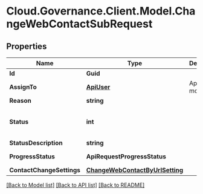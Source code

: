 # Cloud.Governance.Client.Model.ChangeWebContactSubRequest
## Properties

Name | Type | Description | Notes
------------ | ------------- | ------------- | -------------
**Id** | **Guid** |  | [optional] 
**AssignTo** | [**ApiUser**](ApiUser.md) | ApiUser model | [optional] 
**Reason** | **string** |  | [optional] 
**Status** | **int** |  | [optional] [readonly] [default to 0]
**StatusDescription** | **string** |  | [optional] 
**ProgressStatus** | **ApiRequestProgressStatus** |  | [optional] [readonly] 
**ContactChangeSettings** | [**ChangeWebContactByUrlSetting**](ChangeWebContactByUrlSetting.md) |  | [optional] 

[[Back to Model list]](../README.md#documentation-for-models) [[Back to API list]](../README.md#documentation-for-api-endpoints) [[Back to README]](../README.md)

